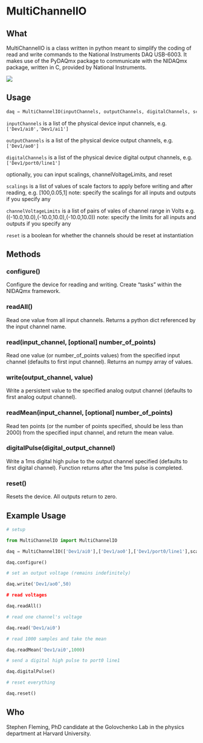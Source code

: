 MultiChannelIO
=======

## What

MultiChannelIO is a class written in python meant to simplify the coding of read and write commands to the National Instruments DAQ USB-6003.  It makes use of the PyDAQmx package to communicate with the NIDAQmx package, written in C, provided by National Instruments.

![](http://s7d5.scene7.com/is/image/ni/04231404?$ni-card-md$)


## Usage

```python
daq = MultiChannelIO(inputChannels, outputChannels, digitalChannels, scalings, channelVoltageLimits, reset)
```

```inputChannels``` is a list of the physical device input channels,
	e.g. ```['Dev1/ai0','Dev1/ai1']```

```outputChannels``` is a list of the physical device output channels,
	e.g. ```['Dev1/ao0']```

```digitalChannels``` is a list of the physical device digital output channels,
	e.g. ```['Dev1/port0/line1']```

optionally, you can input scalings, channelVoltageLimits, and reset

```scalings``` is a list of values of scale factors to apply
	before writing and after reading, 
	e.g. [100,0.05,1]
	note: specify the scalings for all inputs and outputs if you specify any

```channelVoltageLimits``` is a list of pairs of vales of channel range in Volts
	e.g. ((-10.0,10.0),(-10.0,10.0),(-10.0,10.0))
	note: specify the limits for all inputs and outputs if you specify any

```reset``` is a boolean for whether the channels should be reset at instantiation


## Methods

### configure()

Configure the device for reading and writing.  Create “tasks” within the NIDAQmx framework.

### readAll()

Read one value from all input channels.  Returns a python dict referenced by the input channel name.

### read(input_channel, [optional] number_of_points)

Read one value (or number_of_points values) from the specified input channel (defaults to first input channel).  Returns an numpy array of values.

### write(output_channel, value)

Write a persistent value to the specified analog output channel (defaults to first analog output channel).

### readMean(input_channel, [optional] number_of_points)

Read ten points (or the number of points specified, should be less than 2000) from the specified input channel, and return the mean value.

### digitalPulse(digital_output_channel)

Write a 1ms digital high pulse to the output channel specified (defaults to first digital channel).  Function returns after the 1ms pulse is completed.

### reset()

Resets the device.  All outputs return to zero.

## Example Usage

```python
# setup

from MultiChannelIO import MultiChannelIO

daq = MultiChannelIO(['Dev1/ai0'],['Dev1/ao0'],['Dev1/port0/line1'],scalings=[100.0,0.05])

daq.configure()

# set an output voltage (remains indefinitely)

daq.write('Dev1/ao0’,50)

# read voltages

daq.readAll()

# read one channel's voltage

daq.read('Dev1/ai0')

# read 1000 samples and take the mean

daq.readMean('Dev1/ai0',1000)

# send a digital high pulse to port0 line1

daq.digitalPulse()

# reset everything

daq.reset()
```

## Who

Stephen Fleming, PhD candidate at the Golovchenko Lab in the physics department at Harvard University.
